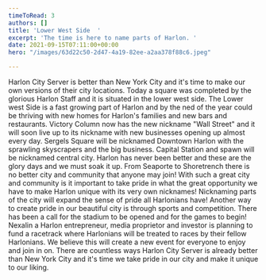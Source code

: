 ```yaml
---
timeToRead: 3
authors: []
title: 'Lower West Side  '
excerpt: 'The time is here to name parts of Harlon. '
date: 2021-09-15T07:11:00+00:00
hero: "/images/63d22c50-2d47-4a19-82ee-a2aa378f88c6.jpeg"

---
```

Harlon City Server is better than New York City and it's time to make our own versions of their city locations. Today a square was completed by the glorious Harlon Staff and it is situated in the lower west side. The Lower west Side is a fast growing part of Harlon and by the ned of the year could be thriving with new homes for Harlon's families and new bars and restaurants. Victory Column now has the new nickname "Wall Street" and it will soon live up to its nickname with new businesses opening up almost every day. Sergels Square will be nicknamed Downtown Harlon with the sprawling skyscrapers and the big business. Capital Station and spawn will be nicknamed central city. Harlon has never been better and these are the glory days and we must soak it up. From Seaporte to Shoretrench there is no  better city and community that anyone may join! With such a great city and community is it important to take pride in what the great opportunity we have to make Harlon unique with its very own nicknames! Nicknaming parts of the city will expand the sense of pride all Harlonians have! Another way to create pride in our beautiful city is through sports and competition. There has been a call for the stadium to be opened and for the games to begin! Nexalin a Harlon entrepreneur, media proprietor and investor is planning to fund a racetrack where Harlonians will be treated to races by their fellow Harlonians. We believe this will create a new event for everyone to enjoy and join in on. There are countless ways Harlon City Server is already better than New York City and it's time we take pride in our city and make it unique to our liking. 